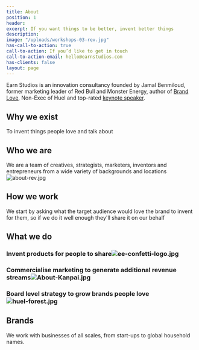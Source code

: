 ```yaml
---
title: About
position: 1
header: 
excerpt: If you want things to be better, invent better things
description: 
image: "/uploads/workshops-03-rev.jpg"
has-call-to-action: true
call-to-action: If you’d like to get in touch
call-to-action-email: hello@earnstudios.com
has-clients: false
layout: page
---
```


Earn Studios is an innovation consultancy founded by Jamal Benmiloud, former marketing leader of Red Bull and Monster Energy, author of [Brand Love](http://www.earnstudios.com/book), Non-Exec of Huel and top-rated [keynote speaker](https://www.jamalbenmiloud.com).

## Why we exist

To invent things people love and talk about

## Who we are

We are a team of creatives, strategists, marketers, inventors and entrepreneurs from a wide variety of backgrounds and locations![about-rev.jpg](/uploads/about-rev.jpg)

## How we work

We start by asking what the target audience would love the brand to invent for them, so if we do it well enough they'll share it on our behalf

## What we do

### Invent products for people to share![ee-confetti-logo.jpg](/uploads/ee-confetti-logo.jpg)

### Commercialise marketing to generate additional revenue streams![About-Kanpai.jpg](/uploads/About-Kanpai.jpg)

### **Board level strategy to grow brands people love**![huel-forest.jpg](/uploads/huel-forest.jpg)

## **Brands**

We work with businesses of all scales, from start-ups to global household names.